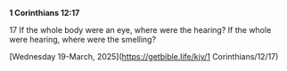 **1 Corinthians 12:17**

17 If the whole body were an eye, where were the hearing? If the whole were hearing, where were the smelling?

[Wednesday 19-March, 2025](https://getbible.life/kjv/1 Corinthians/12/17)
